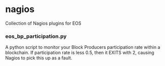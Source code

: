 # nagios
Collection of Nagios plugins for EOS


###  eos_bp_participation.py

A python script to monitor your Block Producers participation rate within a blockchain.
If participation rate is less 0.5, then it EXITS with 2, causing Nagios to pick this up as a fault.



